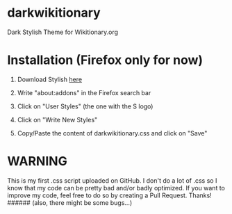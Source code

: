 # darkwikitionary
Dark Stylish Theme for Wikitionary.org

# Installation (Firefox only for now)

1. Download Stylish [here](https://addons.mozilla.org/en-US/firefox/addon/stylish/)

2. Write "about:addons" in the Firefox search bar

3. Click on "User Styles" (the one with the S logo)

4. Click on "Write New Styles"

5. Copy/Paste the content of darkwikitionary.css and click on "Save"

# WARNING

This is my first .css script uploaded on GitHub. I don't do a lot of .css so I know that my code can be pretty bad and/or badly optimized. If you want to improve my code, feel free to do so by creating a Pull Request. Thanks! ###### (also, there might be some bugs...)
